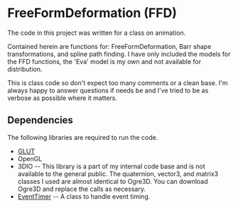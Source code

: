 FreeFormDeformation (FFD)
=========================
The code in this project was written for a class on animation.  

Contained herein are functions for: FreeFormDeformation, Barr shape transformations, and spline path finding.  I have only included the models for the FFD functions, the 'Eva' model is my own and not available for distribution.  

This is class code so don't expect too many comments or a clean base.  I'm always happy to answer questions if needs be and I've tried to be as verbose as possible where it matters.


Dependencies
------------

The following libraries are required to run the code.

* [GLUT](http://www.opengl.org/resources/libraries/glut/glut37.zip)
* OpenGL
* 3DIO -- This library is a part of my internal code base and is not available to the general public.  The quaternion, vector3, and matrix3 classes I used are almost identical to Ogre3D.  You can download Ogre3D and replace the calls as necessary.
* [EventTimer](http://github.com/Jerdak/EventTimer) -- A class to handle event timing.  